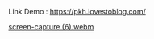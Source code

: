 Link Demo : https://pkh.lovestoblog.com/

[screen-capture (6).webm](https://github.com/user-attachments/assets/5885fd9d-ab90-4a24-8afa-e3498c15570d)
